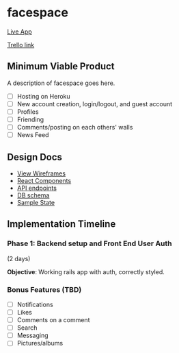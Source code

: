 # facespace

[Live App][heroku]

[Trello link][trello]

[heroku]: http://facespace.website
[trello]: https://trello.com/b/U4WsoSQR/facespace

## Minimum Viable Product
A description of facespace goes here.

- [ ] Hosting on Heroku
- [ ] New account creation, login/logout, and guest account
- [ ] Profiles
- [ ] Friending
- [ ] Comments/posting on each others' walls
- [ ] News Feed

## Design Docs


* [View Wireframes][wireframes]
* [React Components][components]
* [API endpoints][api-endpoints]
* [DB schema][schema]
* [Sample State][sample-state]

[wireframes]: wireframes
[components]: component-hierarchy.md
[sample-state]: sample-state.md
[api-endpoints]: api-endpoints.md
[schema]: schema.md

## Implementation Timeline

### Phase 1: Backend setup and Front End User Auth
(2 days)

**Objective**: Working rails app with auth, correctly styled.

### Bonus Features (TBD)
- [ ] Notifications
- [ ] Likes
- [ ] Comments on a comment
- [ ] Search
- [ ] Messaging
- [ ] Pictures/albums
